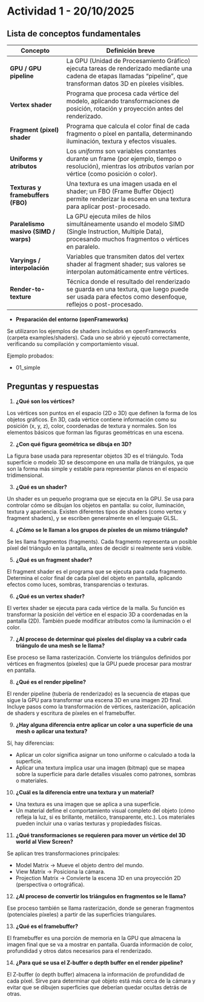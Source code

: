 # Actividad 1 - 20/10/2025

## Lista de conceptos fundamentales

| **Concepto** | **Definición breve** |
|---------------|----------------------|
| **GPU / GPU pipeline** | La GPU (Unidad de Procesamiento Gráfico) ejecuta tareas de renderizado mediante una cadena de etapas llamadas “pipeline”, que transforman datos 3D en píxeles visibles. |
| **Vertex shader** | Programa que procesa cada vértice del modelo, aplicando transformaciones de posición, rotación y proyección antes del renderizado. |
| **Fragment (pixel) shader** | Programa que calcula el color final de cada fragmento o píxel en pantalla, determinando iluminación, textura y efectos visuales. |
| **Uniforms y atributos** | Los *uniforms* son variables constantes durante un frame (por ejemplo, tiempo o resolución), mientras los *atributos* varían por vértice (como posición o color). |
| **Texturas y framebuffers (FBO)** | Una textura es una imagen usada en el shader; un FBO (Frame Buffer Object) permite renderizar la escena en una textura para aplicar post-procesado. |
| **Paralelismo masivo (SIMD / warps)** | La GPU ejecuta miles de hilos simultáneamente usando el modelo SIMD (Single Instruction, Multiple Data), procesando muchos fragmentos o vértices en paralelo. |
| **Varyings / interpolación** | Variables que transmiten datos del vertex shader al fragment shader; sus valores se interpolan automáticamente entre vértices. |
| **Render-to-texture** | Técnica donde el resultado del renderizado se guarda en una textura, que luego puede ser usada para efectos como desenfoque, reflejos o post-procesado. |

- **Preparación del entorno (openFrameworks)**

Se utilizaron los ejemplos de shaders incluidos en openFrameworks (carpeta examples/shaders).
Cada uno se abrió y ejecutó correctamente, verificando su compilación y comportamiento visual.

Ejemplo probados:
- 01_simple

## Preguntas y respuestas

1. **¿Qué son los vértices?**

Los vértices son puntos en el espacio (2D o 3D) que definen la forma de los objetos gráficos. En 3D, cada vértice contiene información como su posición (x, y, z), color, coordenadas de textura y normales. Son los elementos básicos que forman las figuras geométricas en una escena.

2. **¿Con qué figura geométrica se dibuja en 3D?**

La figura base usada para representar objetos 3D es el triángulo. Toda superficie o modelo 3D se descompone en una malla de triángulos, ya que son la forma más simple y estable para representar planos en el espacio tridimensional.

3. **¿Qué es un shader?**

Un shader es un pequeño programa que se ejecuta en la GPU. Se usa para controlar cómo se dibujan los objetos en pantalla: su color, iluminación, textura y apariencia. Existen diferentes tipos de shaders (como vertex y fragment shaders), y se escriben generalmente en el lenguaje GLSL.

4. **¿Cómo se le llaman a los grupos de píxeles de un mismo triángulo?**

Se les llama fragmentos (fragments). Cada fragmento representa un posible píxel del triángulo en la pantalla, antes de decidir si realmente será visible.

5. **¿Qué es un fragment shader?**

El fragment shader es el programa que se ejecuta para cada fragmento. Determina el color final de cada píxel del objeto en pantalla, aplicando efectos como luces, sombras, transparencias o texturas.

6. **¿Qué es un vertex shader?**

El vertex shader se ejecuta para cada vértice de la malla. Su función es transformar la posición del vértice en el espacio 3D a coordenadas en la pantalla (2D). También puede modificar atributos como la iluminación o el color.

7. **¿Al proceso de determinar qué píxeles del display va a cubrir cada triángulo de una mesh se le llama?**

Ese proceso se llama rasterización. Convierte los triángulos definidos por vértices en fragmentos (píxeles) que la GPU puede procesar para mostrar en pantalla.

8. **¿Qué es el render pipeline?**

El render pipeline (tubería de renderizado) es la secuencia de etapas que sigue la GPU para transformar una escena 3D en una imagen 2D final. Incluye pasos como la transformación de vértices, rasterización, aplicación de shaders y escritura de píxeles en el framebuffer.

9. **¿Hay alguna diferencia entre aplicar un color a una superficie de una mesh o aplicar una textura?**

Sí, hay diferencias:

- Aplicar un color significa asignar un tono uniforme o calculado a toda la superficie.
- Aplicar una textura implica usar una imagen (bitmap) que se mapea sobre la superficie para darle detalles visuales como patrones, sombras o materiales.

10. **¿Cuál es la diferencia entre una textura y un material?**

- Una textura es una imagen que se aplica a una superficie.
- Un material define el comportamiento visual completo del objeto (cómo refleja la luz, si es brillante, metálico, transparente, etc.). Los materiales pueden incluir una o varias texturas y propiedades físicas.

11. **¿Qué transformaciones se requieren para mover un vértice del 3D world al View Screen?**

Se aplican tres transformaciones principales:

- Model Matrix → Mueve el objeto dentro del mundo.
- View Matrix → Posiciona la cámara.
- Projection Matrix → Convierte la escena 3D en una proyección 2D (perspectiva o ortográfica).

12. **¿Al proceso de convertir los triángulos en fragmentos se le llama?**

Ese proceso también se llama rasterización, donde se generan fragmentos (potenciales píxeles) a partir de las superficies triangulares.

13. **¿Qué es el framebuffer?**

El framebuffer es una porción de memoria en la GPU que almacena la imagen final que se va a mostrar en pantalla. Guarda información de color, profundidad y otros datos necesarios para el renderizado.

14. **¿Para qué se usa el Z-buffer o depth buffer en el render pipeline?**

El Z-buffer (o depth buffer) almacena la información de profundidad de cada píxel. Sirve para determinar qué objeto está más cerca de la cámara y evitar que se dibujen superficies que deberían quedar ocultas detrás de otras.
